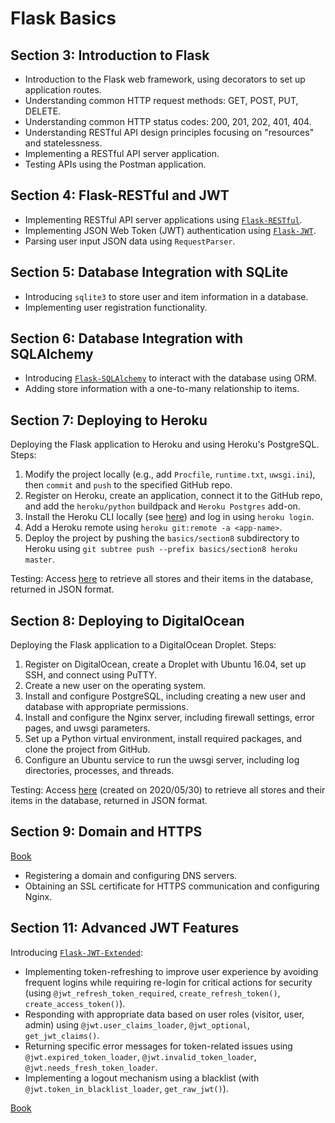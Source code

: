 # Flask Basics

## Section 3: Introduction to Flask
- Introduction to the Flask web framework, using decorators to set up application routes.
- Understanding common HTTP request methods: GET, POST, PUT, DELETE.
- Understanding common HTTP status codes: 200, 201, 202, 401, 404.
- Understanding RESTful API design principles focusing on "resources" and statelessness.
- Implementing a RESTful API server application.
- Testing APIs using the Postman application.

## Section 4: Flask-RESTful and JWT
- Implementing RESTful API server applications using [`Flask-RESTful`](https://pypi.org/project/Flask-RESTful/).
- Implementing JSON Web Token (JWT) authentication using [`Flask-JWT`](https://pypi.org/project/Flask-JWT/).
- Parsing user input JSON data using `RequestParser`.

## Section 5: Database Integration with SQLite
- Introducing `sqlite3` to store user and item information in a database.
- Implementing user registration functionality.

## Section 6: Database Integration with SQLAlchemy
- Introducing [`Flask-SQLAlchemy`](https://pypi.org/project/flask-sqlalchemy/) to interact with the database using ORM.
- Adding store information with a one-to-many relationship to items.

## Section 7: Deploying to Heroku
Deploying the Flask application to Heroku and using Heroku's PostgreSQL. Steps:
1. Modify the project locally (e.g., add `Procfile`, `runtime.txt`, `uwsgi.ini`), then `commit` and `push` to the specified GitHub repo.
2. Register on Heroku, create an application, connect it to the GitHub repo, and add the `heroku/python` buildpack and `Heroku Postgres` add-on.
3. Install the Heroku CLI locally (see [here](https://devcenter.heroku.com/articles/heroku-cli)) and log in using `heroku login`.
4. Add a Heroku remote using `heroku git:remote -a <app-name>`.
5. Deploy the project by pushing the `basics/section8` subdirectory to Heroku using `git subtree push --prefix basics/section8 heroku master`.

Testing:
Access [here](http://rest-apis-with-flask.herokuapp.com/stores) to retrieve all stores and their items in the database, returned in JSON format.

## Section 8: Deploying to DigitalOcean
Deploying the Flask application to a DigitalOcean Droplet. Steps:
1. Register on DigitalOcean, create a Droplet with Ubuntu 16.04, set up SSH, and connect using PuTTY.
2. Create a new user on the operating system.
3. Install and configure PostgreSQL, including creating a new user and database with appropriate permissions.
4. Install and configure the Nginx server, including firewall settings, error pages, and uwsgi parameters.
5. Set up a Python virtual environment, install required packages, and clone the project from GitHub.
6. Configure an Ubuntu service to run the uwsgi server, including log directories, processes, and threads.

Testing:
Access [here](http://64.225.122.125/stores) (created on 2020/05/30) to retrieve all stores and their items in the database, returned in JSON format.

## Section 9: Domain and HTTPS
[Book](https://school-of-code.gitbooks.io/rest-apis-with-flask-and-python/content/domains-and-https/what-is-a-domain.html)
- Registering a domain and configuring DNS servers.
- Obtaining an SSL certificate for HTTPS communication and configuring Nginx.

## Section 11: Advanced JWT Features
Introducing [`Flask-JWT-Extended`](https://pypi.org/project/Flask-JWT-Extended/):
- Implementing token-refreshing to improve user experience by avoiding frequent logins while requiring re-login for critical actions for security (using `@jwt_refresh_token_required`, `create_refresh_token()`, `create_access_token()`).
- Responding with appropriate data based on user roles (visitor, user, admin) using `@jwt.user_claims_loader`, `@jwt_optional`, `get_jwt_claims()`.
- Returning specific error messages for token-related issues using `@jwt.expired_token_loader`, `@jwt.invalid_token_loader`, `@jwt.needs_fresh_token_loader`.
- Implementing a logout mechanism using a blacklist (with `@jwt.token_in_blacklist_loader`, `get_raw_jwt()`).

[Book](https://arac.tecladocode.com/)
